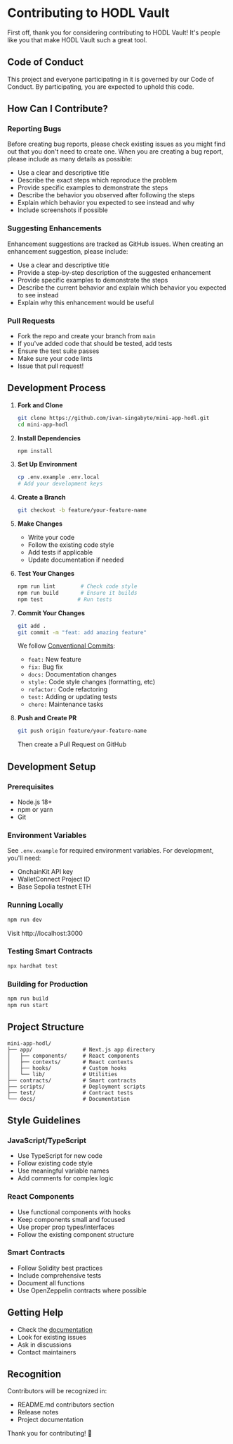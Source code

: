 # Contributing to HODL Vault

First off, thank you for considering contributing to HODL Vault! It's people like you that make HODL Vault such a great tool.

## Code of Conduct

This project and everyone participating in it is governed by our Code of Conduct. By participating, you are expected to uphold this code.

## How Can I Contribute?

### Reporting Bugs

Before creating bug reports, please check existing issues as you might find out that you don't need to create one. When you are creating a bug report, please include as many details as possible:

* Use a clear and descriptive title
* Describe the exact steps which reproduce the problem
* Provide specific examples to demonstrate the steps
* Describe the behavior you observed after following the steps
* Explain which behavior you expected to see instead and why
* Include screenshots if possible

### Suggesting Enhancements

Enhancement suggestions are tracked as GitHub issues. When creating an enhancement suggestion, please include:

* Use a clear and descriptive title
* Provide a step-by-step description of the suggested enhancement
* Provide specific examples to demonstrate the steps
* Describe the current behavior and explain which behavior you expected to see instead
* Explain why this enhancement would be useful

### Pull Requests

* Fork the repo and create your branch from `main`
* If you've added code that should be tested, add tests
* Ensure the test suite passes
* Make sure your code lints
* Issue that pull request!

## Development Process

1. **Fork and Clone**
   ```bash
   git clone https://github.com/ivan-singabyte/mini-app-hodl.git
   cd mini-app-hodl
   ```

2. **Install Dependencies**
   ```bash
   npm install
   ```

3. **Set Up Environment**
   ```bash
   cp .env.example .env.local
   # Add your development keys
   ```

4. **Create a Branch**
   ```bash
   git checkout -b feature/your-feature-name
   ```

5. **Make Changes**
   * Write your code
   * Follow the existing code style
   * Add tests if applicable
   * Update documentation if needed

6. **Test Your Changes**
   ```bash
   npm run lint        # Check code style
   npm run build       # Ensure it builds
   npm test           # Run tests
   ```

7. **Commit Your Changes**
   ```bash
   git add .
   git commit -m "feat: add amazing feature"
   ```
   
   We follow [Conventional Commits](https://www.conventionalcommits.org/):
   * `feat:` New feature
   * `fix:` Bug fix
   * `docs:` Documentation changes
   * `style:` Code style changes (formatting, etc)
   * `refactor:` Code refactoring
   * `test:` Adding or updating tests
   * `chore:` Maintenance tasks

8. **Push and Create PR**
   ```bash
   git push origin feature/your-feature-name
   ```
   Then create a Pull Request on GitHub

## Development Setup

### Prerequisites
* Node.js 18+
* npm or yarn
* Git

### Environment Variables
See `.env.example` for required environment variables. For development, you'll need:
* OnchainKit API key
* WalletConnect Project ID
* Base Sepolia testnet ETH

### Running Locally
```bash
npm run dev
```
Visit http://localhost:3000

### Testing Smart Contracts
```bash
npx hardhat test
```

### Building for Production
```bash
npm run build
npm run start
```

## Project Structure

```
mini-app-hodl/
├── app/                # Next.js app directory
│   ├── components/     # React components
│   ├── contexts/       # React contexts
│   ├── hooks/          # Custom hooks
│   └── lib/            # Utilities
├── contracts/          # Smart contracts
├── scripts/            # Deployment scripts
├── test/               # Contract tests
└── docs/               # Documentation
```

## Style Guidelines

### JavaScript/TypeScript
* Use TypeScript for new code
* Follow existing code style
* Use meaningful variable names
* Add comments for complex logic

### React Components
* Use functional components with hooks
* Keep components small and focused
* Use proper prop types/interfaces
* Follow the existing component structure

### Smart Contracts
* Follow Solidity best practices
* Include comprehensive tests
* Document all functions
* Use OpenZeppelin contracts where possible

## Getting Help

* Check the [documentation](docs/)
* Look for existing issues
* Ask in discussions
* Contact maintainers

## Recognition

Contributors will be recognized in:
* README.md contributors section
* Release notes
* Project documentation

Thank you for contributing! 🚀